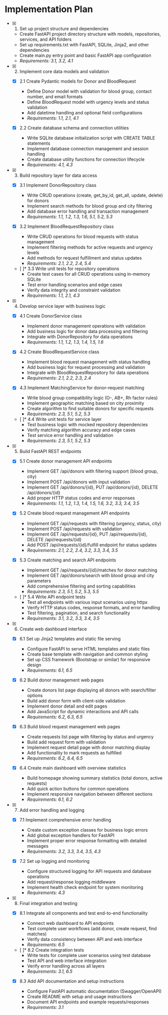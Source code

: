 # Implementation Plan

- [x] 1. Set up project structure and dependencies





  - Create FastAPI project directory structure with models, repositories, services, and API folders
  - Set up requirements.txt with FastAPI, SQLite, Jinja2, and other dependencies
  - Create main.py entry point and basic FastAPI app configuration
  - _Requirements: 3.1, 3.2, 4.1_

- [x] 2. Implement core data models and validation





  - [x] 2.1 Create Pydantic models for Donor and BloodRequest


    - Define Donor model with validation for blood group, contact number, and email formats
    - Define BloodRequest model with urgency levels and status validation
    - Add datetime handling and optional field configurations
    - _Requirements: 1.1, 2.1, 4.1_
  
  - [x] 2.2 Create database schema and connection utilities



    - Write SQLite database initialization script with CREATE TABLE statements
    - Implement database connection management and session handling
    - Create database utility functions for connection lifecycle
    - _Requirements: 4.1, 4.3_

- [x] 3. Build repository layer for data access




  - [x] 3.1 Implement DonorRepository class


    - Write CRUD operations (create, get_by_id, get_all, update, delete) for donors
    - Implement search methods for blood group and city filtering
    - Add database error handling and transaction management
    - _Requirements: 1.1, 1.2, 1.3, 1.6, 5.1, 5.2, 5.3_
  
  - [x] 3.2 Implement BloodRequestRepository class


    - Write CRUD operations for blood requests with status management
    - Implement filtering methods for active requests and urgency levels
    - Add methods for request fulfillment and status updates
    - _Requirements: 2.1, 2.2, 2.4, 5.4_
  
  - [ ]* 3.3 Write unit tests for repository operations
    - Create test cases for all CRUD operations using in-memory SQLite
    - Test error handling scenarios and edge cases
    - Verify data integrity and constraint validation
    - _Requirements: 1.1, 2.1, 4.3_

- [x] 4. Develop service layer with business logic





  - [x] 4.1 Create DonorService class


    - Implement donor management operations with validation
    - Add business logic for donor data processing and filtering
    - Integrate with DonorRepository for data operations
    - _Requirements: 1.1, 1.2, 1.3, 1.4, 1.5, 1.6_
  
  - [x] 4.2 Create BloodRequestService class


    - Implement blood request management with status handling
    - Add business logic for request processing and validation
    - Integrate with BloodRequestRepository for data operations
    - _Requirements: 2.1, 2.2, 2.3, 2.4_
  
  - [x] 4.3 Implement MatchingService for donor-request matching


    - Write blood group compatibility logic (O-, AB+, Rh factor rules)
    - Implement geographic matching based on city proximity
    - Create algorithm to find suitable donors for specific requests
    - _Requirements: 2.3, 5.1, 5.2, 5.3_
  
  - [ ]* 4.4 Write unit tests for service layer
    - Test business logic with mocked repository dependencies
    - Verify matching algorithm accuracy and edge cases
    - Test service error handling and validation
    - _Requirements: 2.3, 5.1, 5.2, 5.3_

- [x] 5. Build FastAPI REST endpoints




  - [x] 5.1 Create donor management API endpoints


    - Implement GET /api/donors with filtering support (blood group, city)
    - Implement POST /api/donors with input validation
    - Implement GET /api/donors/{id}, PUT /api/donors/{id}, DELETE /api/donors/{id}
    - Add proper HTTP status codes and error responses
    - _Requirements: 1.1, 1.2, 1.3, 1.4, 1.5, 1.6, 3.2, 3.3, 3.4, 3.5_
  
  - [x] 5.2 Create blood request management API endpoints


    - Implement GET /api/requests with filtering (urgency, status, city)
    - Implement POST /api/requests with validation
    - Implement GET /api/requests/{id}, PUT /api/requests/{id}, DELETE /api/requests/{id}
    - Add POST /api/requests/{id}/fulfill endpoint for status updates
    - _Requirements: 2.1, 2.2, 2.4, 3.2, 3.3, 3.4, 3.5_
  
  - [x] 5.3 Create matching and search API endpoints


    - Implement GET /api/requests/{id}/matches for donor matching
    - Implement GET /api/donors/search with blood group and city parameters
    - Add comprehensive filtering and sorting capabilities
    - _Requirements: 2.3, 5.1, 5.2, 5.3, 5.5_
  
  - [ ]* 5.4 Write API endpoint tests
    - Test all endpoints with various input scenarios using httpx
    - Verify HTTP status codes, response formats, and error handling
    - Test filtering, pagination, and search functionality
    - _Requirements: 3.1, 3.2, 3.3, 3.4, 3.5_

- [x] 6. Create web dashboard interface





  - [x] 6.1 Set up Jinja2 templates and static file serving


    - Configure FastAPI to serve HTML templates and static files
    - Create base template with navigation and common styling
    - Set up CSS framework (Bootstrap or similar) for responsive design
    - _Requirements: 6.1, 6.5_
  
  - [x] 6.2 Build donor management web pages


    - Create donors list page displaying all donors with search/filter options
    - Build add donor form with client-side validation
    - Implement donor detail and edit pages
    - Add JavaScript for dynamic interactions and API calls
    - _Requirements: 6.2, 6.3, 6.5_
  
  - [x] 6.3 Build blood request management web pages


    - Create requests list page with filtering by status and urgency
    - Build add request form with validation
    - Implement request detail page with donor matching display
    - Add functionality to mark requests as fulfilled
    - _Requirements: 6.2, 6.4, 6.5_
  
  - [x] 6.4 Create main dashboard with overview statistics


    - Build homepage showing summary statistics (total donors, active requests)
    - Add quick action buttons for common operations
    - Implement responsive navigation between different sections
    - _Requirements: 6.1, 6.2_

- [x] 7. Add error handling and logging





  - [x] 7.1 Implement comprehensive error handling


    - Create custom exception classes for business logic errors
    - Add global exception handlers for FastAPI
    - Implement proper error response formatting with detailed messages
    - _Requirements: 3.2, 3.3, 3.4, 3.5, 4.3_
  
  - [x] 7.2 Set up logging and monitoring



    - Configure structured logging for API requests and database operations
    - Add request/response logging middleware
    - Implement health check endpoint for system monitoring
    - _Requirements: 4.3_

- [x] 8. Final integration and testing





  - [x] 8.1 Integrate all components and test end-to-end functionality



    - Connect web dashboard to API endpoints
    - Test complete user workflows (add donor, create request, find matches)
    - Verify data consistency between API and web interface
    - _Requirements: 6.5_
  
  - [ ]* 8.2 Create integration tests
    - Write tests for complete user scenarios using test database
    - Test API and web interface integration
    - Verify error handling across all layers
    - _Requirements: 3.1, 6.5_
  
  - [x] 8.3 Add API documentation and setup instructions


    - Configure FastAPI automatic documentation (Swagger/OpenAPI)
    - Create README with setup and usage instructions
    - Document API endpoints and example requests/responses
    - _Requirements: 3.1_